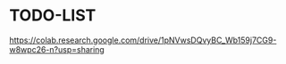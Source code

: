 # TODO-LIST

https://colab.research.google.com/drive/1pNVwsDQvyBC_Wb159j7CG9-w8wpc26-n?usp=sharing

